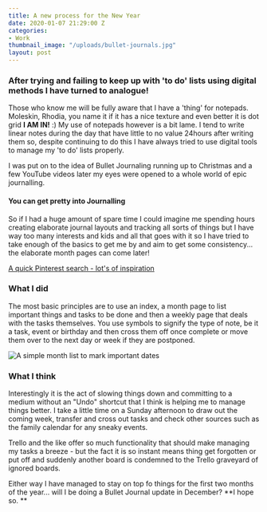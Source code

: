 ```yaml
---
title: A new process for the New Year
date: 2020-01-07 21:29:00 Z
categories:
- Work
thumbnail_image: "/uploads/bullet-journals.jpg"
layout: post
---
```


### After trying and failing to keep up with 'to do' lists using digital methods I have turned to analogue!

Those who know me will be fully aware that I have a 'thing' for notepads. Moleskin, Rhodia, you name it if it has a nice texture and even better it is dot grid **I AM IN!** :)  My use of notepads however is a bit lame. I tend to write linear notes during the day that have little to no value 24hours after writing them so, despite continuing to do this I have always tried to use digital tools to manage my 'to do' lists properly. 

I was put on to the idea of Bullet Journaling running up to Christmas and a few YouTube videos later my eyes were opened to a whole world of epic journalling. 

#### You can get pretty into Journalling

So if I had a huge amount of spare time I could imagine me spending hours creating elaborate journal layouts and tracking all sorts of things but I have way too many interests and kids and all that goes with it so I have tried to take enough of the basics to get me by and aim to get some consistency...  the elaborate month pages can come later!

[A quick Pinterest search - lot's of inspiration](https://www.pinterest.co.uk/search/pins/?q=bullet%20journal&rs=typed&term_meta[]=bullet%7Ctyped&term_meta[]=journal%7Ctyped)

### What I did

The most basic principles are to use an index, a month page to list important things and tasks to be done and then a weekly page that deals with the tasks themselves. You use symbols to signify the type of note, be it a task, event or birthday and then cross them off once complete or move them over to the next day or week if they are postponed.

![A simple month list to mark important dates](/uploads/bullet-journals-2.jpg "A simple month list to mark important dates")

### What I think

Interestingly it is the act of slowing things down and committing to a medium without an "Undo" shortcut that I think is helping me to manage things better. I take a little time on a Sunday afternoon to draw out the coming week, transfer and cross out tasks and check other sources such as the family calendar for any sneaky events. 

Trello and the like offer so much functionality that should make managing my tasks a breeze - but the fact it is so instant means thing get forgotten or put off and suddenly another board is condemned to the Trello graveyard of ignored boards.

Either way I have managed to stay on top fo things for the first two months of the year... will I be doing a Bullet Journal update in December? **I hope so. **







